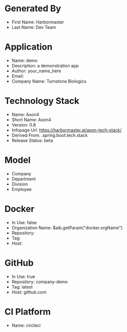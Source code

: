 # Generated By
- First Name: Harbormaster
- Last Name: Dev Team

# Application

- Name: demo
- Description: a demonstration app
- Author: your_name_here
- Email: 
- Company Name: Turnstone Biologics

# Technology Stack
- Name: Axon4
- Short Name: Axon4
- Version: 0.8
- Infopage Url: https://harbormaster.ai/axon-tech-stack/
- Derived From: .spring.boot.tech.stack
- Release Status: beta


# Model
- Company
- Department
- Division
- Employee

# Docker
- In Use: false
- Organization Name: $aib.getParam("docker.orgName")
- Repository: 
- Tag: 
- Host:              

# GitHub
- In Use: true
- Repository: company-demo
- Tag: latest
- Host: github.com    

# CI Platform
- Name: circleci 


